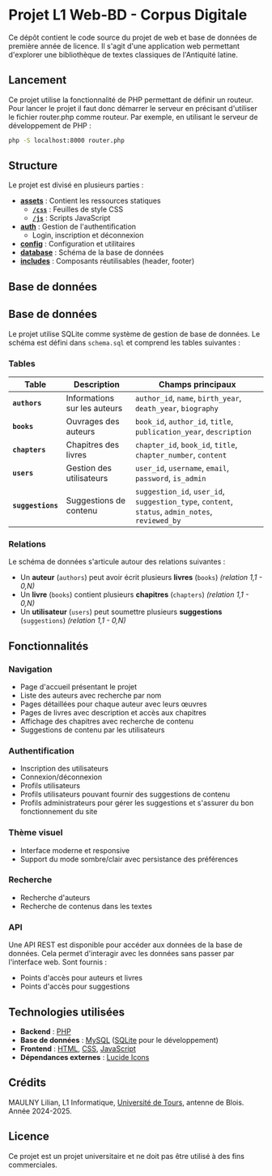 # Projet L1 Web-BD - Corpus Digitale

Ce dépôt contient le code source du projet de web et base de données de première année de licence. Il s'agit d'une application web permettant d'explorer une bibliothèque de textes classiques de l'Antiquité latine.

## Lancement

Ce projet utilise la fonctionnalité de PHP permettant de définir un routeur.
Pour lancer le projet il faut donc démarrer le serveur en précisant d'utiliser le fichier router.php comme routeur. Par exemple, en utilisant le serveur de développement de PHP :

```bash
php -S localhost:8000 router.php
```

## Structure

Le projet est divisé en plusieurs parties :

- **[assets](/assets/)** : Contient les ressources statiques
  - **[`/css`](/assets/css/)** : Feuilles de style CSS
  - **[`/js`](/assets/js/)** : Scripts JavaScript
- **[auth](/auth)** : Gestion de l'authentification
  - Login, inscription et déconnexion
- **[config](/config/)** : Configuration et utilitaires
- **[database](/database/)** : Schéma de la base de données
- **[includes](/includes/)** : Composants réutilisables (header, footer)

## Base de données
## Base de données

Le projet utilise SQLite comme système de gestion de base de données. Le schéma est défini dans `schema.sql` et comprend les tables suivantes :

### Tables

| Table | Description | Champs principaux |
|-------|-------------|-------------------|
| **`authors`** | Informations sur les auteurs | `author_id`, `name`, `birth_year`, `death_year`, `biography` |
| **`books`** | Ouvrages des auteurs | `book_id`, `author_id`, `title`, `publication_year`, `description` |
| **`chapters`** | Chapitres des livres | `chapter_id`, `book_id`, `title`, `chapter_number`, `content` |
| **`users`** | Gestion des utilisateurs | `user_id`, `username`, `email`, `password`, `is_admin` |
| **`suggestions`** | Suggestions de contenu | `suggestion_id`, `user_id`, `suggestion_type`, `content`, `status`, `admin_notes`, `reviewed_by` |

### Relations

Le schéma de données s'articule autour des relations suivantes :

- Un **auteur** (`authors`) peut avoir écrit plusieurs **livres** (`books`) *(relation 1,1 - 0,N)*
- Un **livre** (`books`) contient plusieurs **chapitres** (`chapters`) *(relation 1,1 - 0,N)*
- Un **utilisateur** (`users`) peut soumettre plusieurs **suggestions** (`suggestions`) *(relation 1,1 - 0,N)*


## Fonctionnalités

### Navigation
- Page d'accueil présentant le projet
- Liste des auteurs avec recherche par nom
- Pages détaillées pour chaque auteur avec leurs œuvres
- Pages de livres avec description et accès aux chapitres
- Affichage des chapitres avec recherche de contenu
- Suggestions de contenu par les utilisateurs

### Authentification
- Inscription des utilisateurs
- Connexion/déconnexion
- Profils utilisateurs
 - Profils utilisateurs pouvant fournir des suggestions de contenu
 - Profils administrateurs pour gérer les suggestions et s'assurer du bon fonctionnement du site

### Thème visuel
- Interface moderne et responsive
- Support du mode sombre/clair avec persistance des préférences

### Recherche
- Recherche d'auteurs
- Recherche de contenus dans les textes

### API
Une API REST est disponible pour accéder aux données de la base de données. Cela permet d'interagir avec les données sans passer par l'interface web. Sont fournis :
- Points d'accès pour auteurs et livres
- Points d'accès pour suggestions


## Technologies utilisées

- **Backend** : [PHP](https://www.php.net/)
- **Base de données** : [MySQL](https://www.mysql.com/) ([SQLite](https://www.sqlite.org/) pour le développement)
- **Frontend** : [HTML](https://developer.mozilla.org/fr/docs/Web/HTML), [CSS](https://developer.mozilla.org/fr/docs/Web/CSS), [JavaScript](https://developer.mozilla.org/fr/docs/Web/JavaScript)
- **Dépendances externes** : [Lucide Icons](https://lucide-icons.web.app/)

## Crédits

MAULNY Lilian, L1 Informatique, [Université de Tours](https://univ-tours.fr), antenne de Blois. Année 2024-2025.

## Licence

Ce projet est un projet universitaire et ne doit pas être utilisé à des fins commerciales.